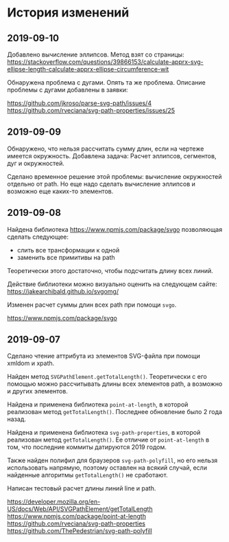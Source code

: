 История изменений
=================

2019-09-10
----------

Добавлено вычисление эллипсов.
Метод взят со страницы:
https://stackoverflow.com/questions/39866153/calculate-apprx-svg-ellipse-length-calculate-apprx-ellipse-circumference-wit

Обнаружена проблема с дугами. Опять та же проблема. Описание проблемы с дугами добавлены в заявки:

https://github.com/jkroso/parse-svg-path/issues/4  
https://github.com/rveciana/svg-path-properties/issues/25
 


2019-09-09
----------

Обнаружено, что нельзя рассчитать сумму длин, если на чертеже имеется окружность.
Добавлена задача: Расчет эллипсов, сегментов, дуг и окружностей.

Сделано временное решение этой проблемы: вычисление окружностей
отдельно от path. Но еще надо сделать вычисление эллипсов и возможно
еще каких-то элементов.

2019-09-08
----------

Найдена библиотека https://www.npmjs.com/package/svgo
позволяющая сделать следующее:
- слить все трансформации к одной
- заменить все примитивы на path

Теоретически этого достаточно, чтобы подсчитать длину всех линий.

Действие библиотеки можно визуально оценить на следующем сайте:
https://jakearchibald.github.io/svgomg/

Изменен расчет суммы длин всех path при помощи `svgo`.

https://www.npmjs.com/package/svgo

2019-09-07
----------

Сделано чтение аттрибута из элементов SVG-файла при помощи xmldom и xpath.

Найден метод `SVGPathElement.getTotalLength()`. Теоретически с его помощью можно рассчитывать
длины всех элементов path, а возможно и других элементов.

Найдена и применена библиотека `point-at-length`, в которой реализован метод `getTotalLength()`.
Последнее обновление было 2 года назад.

Найдена и применена библиотека `svg-path-properties`, в которой реализован метод `getTotalLength()`. 
Ее отличие от `point-at-length` в том, что последние коммиты датируются 2019 годом.

Также найден полифил для браузеров `svg-path-polyfill`, но его нельзя использовать напрямую, 
поэтому оставлен на всякий случай, если найденные алгоритмы `getTotalLength()` не сработают.

Написан тестовый расчет длины линий line и path.

https://developer.mozilla.org/en-US/docs/Web/API/SVGPathElement/getTotalLength  
https://www.npmjs.com/package/point-at-length  
https://github.com/rveciana/svg-path-properties  
https://github.com/ThePedestrian/svg-path-polyfill  